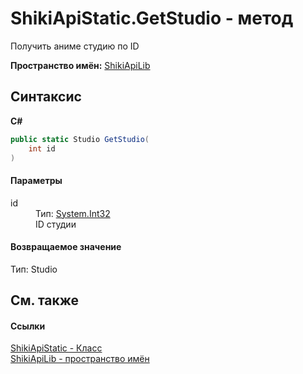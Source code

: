 # ShikiApiStatic.GetStudio - метод


Получить аниме студию по ID

**Пространство имён:**&nbsp;<a target="_blank" href="N_ShikiApiLib.md">ShikiApiLib</a>

## Синтаксис

**C#**<br />
``` C#
public static Studio GetStudio(
	int id
)
```


#### Параметры
<dl>
	<dt>id</dt>
	<dd>Тип:&nbsp;<a target="_blank" href="http://msdn2.microsoft.com/ru-ru/library/td2s409d" target="_top">System.Int32</a>
		<br />ID студии</dd>
</dl>

#### Возвращаемое значение
Тип:&nbsp;Studio

## См. также


#### Ссылки
<a target="_blank" href="T_ShikiApiLib_ShikiApiStatic.md">ShikiApiStatic - Класс</a>
<br />
<a target="_blank" href="N_ShikiApiLib.md">ShikiApiLib - пространство имён</a>
<br />